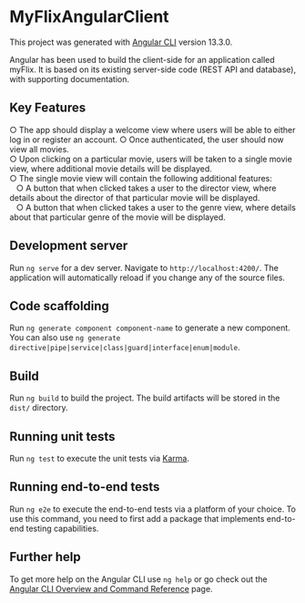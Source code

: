 # MyFlixAngularClient

This project was generated with [Angular CLI](https://github.com/angular/angular-cli) version 13.3.0.

Angular has been used to build the client-side for an application called myFlix. It is based on its existing server-side code (REST API and database), with supporting documentation.

## Key Features

○ The app should display a welcome view where users will be able to either log in or register an account. ○ Once authenticated, the user should now view all movies. <br>
○ Upon clicking on a particular movie, users will be taken to a single movie view, where additional movie details will be displayed. <br>
○ The single movie view will contain the following additional features: <br>
&nbsp;&nbsp; ○ A button that when clicked takes a user to the director view, where details about the director of that particular movie will be displayed. <br>
&nbsp;&nbsp; ○ A button that when clicked takes a user to the genre view, where details about that particular genre of the movie will be displayed. <br>

## Development server

Run `ng serve` for a dev server. Navigate to `http://localhost:4200/`. The application will automatically reload if you change any of the source files.

## Code scaffolding

Run `ng generate component component-name` to generate a new component. You can also use `ng generate directive|pipe|service|class|guard|interface|enum|module`.

## Build

Run `ng build` to build the project. The build artifacts will be stored in the `dist/` directory.

## Running unit tests

Run `ng test` to execute the unit tests via [Karma](https://karma-runner.github.io).

## Running end-to-end tests

Run `ng e2e` to execute the end-to-end tests via a platform of your choice. To use this command, you need to first add a package that implements end-to-end testing capabilities.

## Further help

To get more help on the Angular CLI use `ng help` or go check out the [Angular CLI Overview and Command Reference](https://angular.io/cli) page.
